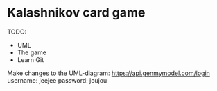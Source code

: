 # Kalashnikov card game

TODO:
- UML
- The game
- Learn Git

Make changes to the UML-diagram:
https://api.genmymodel.com/login
username: jeejee
password: joujou
